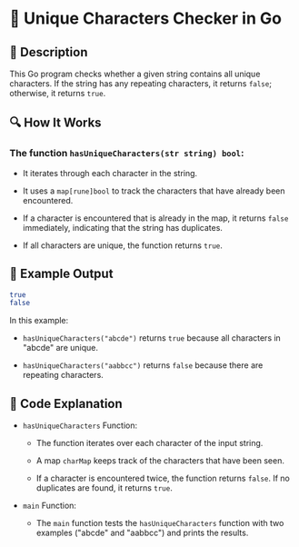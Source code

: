 # 📌 Unique Characters Checker in Go

## 🚀 Description
This Go program checks whether a given string contains all unique characters. If the string has any repeating characters, it returns `false`; otherwise, it returns `true`.

## 🔍 How It Works
### The function `hasUniqueCharacters(str string) bool`:

- It iterates through each character in the string.

- It uses a `map[rune]bool` to track the characters that have already been encountered.

- If a character is encountered that is already in the map, it returns `false` immediately, indicating that the string has duplicates.

- If all characters are unique, the function returns `true`.

## 🎯 Example Output
```sh
true
false
```
In this example:

- `hasUniqueCharacters("abcde")` returns `true` because all characters in "abcde" are unique.

- `hasUniqueCharacters("aabbcc")` returns `false` because there are repeating characters.

## 📂 Code Explanation
- `hasUniqueCharacters` Function:

  - The function iterates over each character of the input string.

  - A map `charMap` keeps track of the characters that have been seen.

  - If a character is encountered twice, the function returns `false`. If no duplicates are found, it returns `true`.

- `main` Function:

  - The `main` function tests the `hasUniqueCharacters` function with two examples ("abcde" and "aabbcc") and prints the results.
